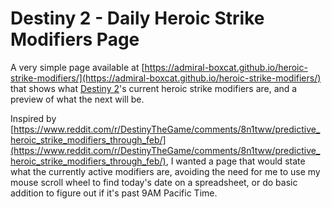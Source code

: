 # Destiny 2 - Daily Heroic Strike Modifiers Page

A very simple page available at [https://admiral-boxcat.github.io/heroic-strike-modifiers/](https://admiral-boxcat.github.io/heroic-strike-modifiers/) that shows what [Destiny 2](https://www.destinythegame.com/)'s current heroic strike modifiers are, and a preview of what the next will be.

Inspired by [https://www.reddit.com/r/DestinyTheGame/comments/8n1tww/predictive_heroic_strike_modifiers_through_feb/](https://www.reddit.com/r/DestinyTheGame/comments/8n1tww/predictive_heroic_strike_modifiers_through_feb/), I wanted a page that would state what the currently active modifiers are, avoiding the need for me to use my mouse scroll wheel to find today's date on a spreadsheet, or do basic addition to figure out if it's past 9AM Pacific Time.
